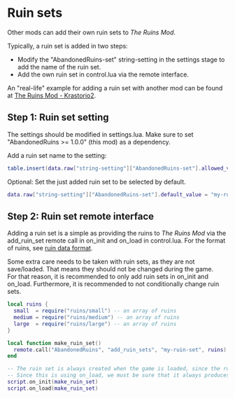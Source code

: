 # Ruin sets

Other mods can add their own ruin sets to *The Ruins Mod*.

Typically, a ruin set is added in two steps:
* Modify the "AbandonedRuins-set" string-setting in the settings stage to add the name of the ruin set.
* Add the own ruin set in control.lua via the remote interface.

An "real-life" example for adding a ruin set with another mod can be found at [The Ruins Mod - Krastorio2](https://github.com/Bilka2/AbandonedRuins-Krastorio2).

## Step 1: Ruin set setting

The settings should be modified in settings.lua. Make sure to set "AbandonedRuins >= 1.0.0" (this mod) as a dependency.

Add a ruin set name to the setting:
```lua
table.insert(data.raw["string-setting"]["AbandonedRuins-set"].allowed_values, "my-ruin-set")
```
Optional: Set the just added ruin set to be selected by default.
```lua
data.raw["string-setting"]["AbandonedRuins-set"].default_value = "my-ruin-set"
```

## Step 2: Ruin set remote interface

Adding a ruin set is a simple as providing the ruins to *The Ruins Mod* via the add_ruin_set remote call in on_init and on_load in control.lua. For the format of ruins, see [ruin data format](docs/format.md).

Some extra care needs to be taken with ruin sets, as they are not save/loaded. That means they should not be changed during the game.<br>
For that reason, it is recommended to only add ruin sets in on_init and on_load. Furthermore, it is recommended to not conditionally change ruin sets.

```lua
local ruins {
  small  = require("ruins/small") -- an array of ruins
  medium = require("ruins/medium") -- an array of ruins
  large  = require("ruins/large") -- an array of ruins
}

local function make_ruin_set()
  remote.call("AbandonedRuins", "add_ruin_sets", "my-ruin-set", ruins)
end

-- The ruin set is always created when the game is loaded, since the ruin sets are not save/loaded by AbandonedRuins.
-- Since this is using on_load, we must be sure that it always produces the same result for everyone.
script.on_init(make_ruin_set)
script.on_load(make_ruin_set)
```
